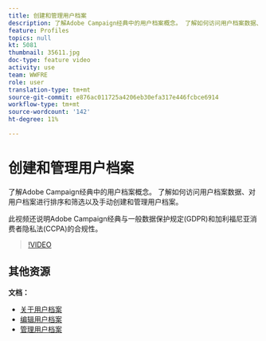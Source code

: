 ```yaml
---
title: 创建和管理用户档案
description: 了解Adobe Campaign经典中的用户档案概念。 了解如何访问用户档案数据、对用户档案进行排序和筛选以及手动创建和管理用户档案。 此视频还说明Adobe Campaign经典与一般数据保护规定(GDPR)和加利福尼亚消费者隐私法(CCPA)的合规性。
feature: Profiles
topics: null
kt: 5081
thumbnail: 35611.jpg
doc-type: feature video
activity: use
team: WWFRE
role: user
translation-type: tm+mt
source-git-commit: e876ac011725a4206eb30efa317e446fcbce6914
workflow-type: tm+mt
source-wordcount: '142'
ht-degree: 11%

---
```



# 创建和管理用户档案

了解Adobe Campaign经典中的用户档案概念。 了解如何访问用户档案数据、对用户档案进行排序和筛选以及手动创建和管理用户档案。

此视频还说明Adobe Campaign经典与一般数据保护规定(GDPR)和加利福尼亚消费者隐私法(CCPA)的合规性。

>[!VIDEO](https://video.tv.adobe.com/v/35611?quality=12)

## 其他资源

**文档：**

* [关于用户档案](https://docs.adobe.com/content/help/zh-Hans/campaign-classic/using/getting-started/profile-management/about-profiles.html)
* [编辑用户档案](https://docs.adobe.com/content/help/en/campaign-classic/using/getting-started/profile-management/editing-a-profile.html)
* [管理用户档案](https://docs.adobe.com/content/help/en/campaign-classic/using/getting-started/profile-management/adding-profiles.html)
